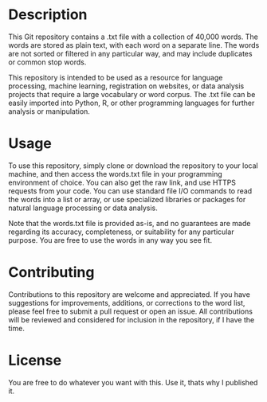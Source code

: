 # Description
This Git repository contains a .txt file with a collection of 40,000 words. The words are stored as plain text, with each word on a separate line. The words are not sorted or filtered in any particular way, and may include duplicates or common stop words.

This repository is intended to be used as a resource for language processing, machine learning, registration on websites, or data analysis projects that require a large vocabulary or word corpus. The .txt file can be easily imported into Python, R, or other programming languages for further analysis or manipulation.

# Usage
To use this repository, simply clone or download the repository to your local machine, and then access the words.txt file in your programming environment of choice. You can also get the raw link, and use HTTPS requests from your code. You can use standard file I/O commands to read the words into a list or array, or use specialized libraries or packages for natural language processing or data analysis.

Note that the words.txt file is provided as-is, and no guarantees are made regarding its accuracy, completeness, or suitability for any particular purpose. You are free to use the words in any way you see fit.

# Contributing
Contributions to this repository are welcome and appreciated. If you have suggestions for improvements, additions, or corrections to the word list, please feel free to submit a pull request or open an issue. All contributions will be reviewed and considered for inclusion in the repository, if I have the time.

# License
You are free to do whatever you want with this. Use it, thats why I published it.
